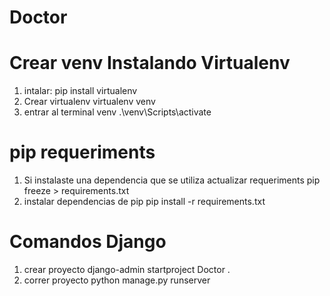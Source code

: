 # Doctor

# Crear venv Instalando Virtualenv
1. intalar:
    pip install virtualenv
2. Crear virtualenv
    virtualenv venv
3. entrar al terminal venv
    .\venv\Scripts\activate

# pip requeriments
1. Si instalaste una dependencia que se utiliza actualizar requeriments
    pip freeze > requirements.txt
2. instalar dependencias de pip
    pip install -r requirements.txt

# Comandos Django

1. crear proyecto
    django-admin startproject Doctor .
2. correr proyecto
    python manage.py runserver
    